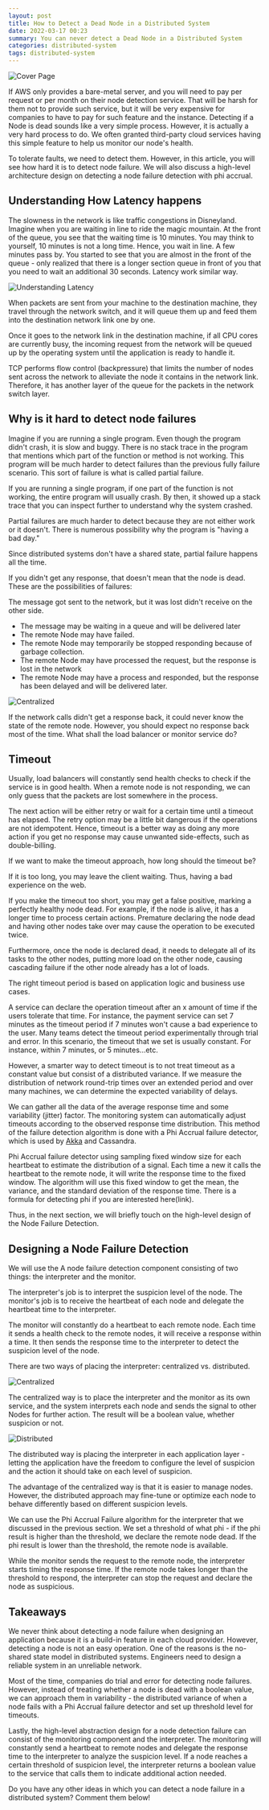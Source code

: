 ```yaml
---
layout: post
title: How to Detect a Dead Node in a Distributed System
date: 2022-03-17 00:23
summary: You can never detect a Dead Node in a Distributed System
categories: distributed-system
tags: distributed-system
---
```


<img src="{{site.baseurl}}/images/how-to-detect-a-dead-node-in-a-distributed-system/how-to-detect-a-dead-node-in-a-distributed-system-Cover Page.png" alt="Cover Page">



If AWS only provides a bare-metal server, and you will need to pay per request or per month on their node detection service. That will be harsh for them not to provide such service, but it will be very expensive for companies to have to pay for such feature and the instance. Detecting if a Node is dead sounds like a very simple process. However, it is actually a very hard process to do. We often granted third-party cloud services having this simple feature to help us monitor our node's health. 

To tolerate faults, we need to detect them. However, in this article, you will see how hard it is to detect node failure. We will also discuss a high-level architecture design on detecting a node failure detection with phi accrual. 

## Understanding How Latency happens
The slowness in the network is like traffic congestions in Disneyland. Imagine when you are waiting in line to ride the magic mountain. At the front of the queue, you see that the waiting time is 10 minutes. You may think to yourself, 10 minutes is not a long time. Hence, you wait in line. A few minutes pass by. You started to see that you are almost in the front of the queue - only realized that there is a longer section queue in front of you that you need to wait an additional 30 seconds. Latency work similar way.

<img src="{{site.baseurl}}/images/how-to-detect-a-dead-node-in-a-distributed-system/how-to-detect-a-dead-node-in-a-distributed-system-Understanding Latency.png" alt="Understanding Latency">

When packets are sent from your machine to the destination machine, they travel through the network switch, and it will queue them up and feed them into the destination network link one by one.

Once it goes to the network link in the destination machine, if all CPU cores are currently busy, the incoming request from the network will be queued up by the operating system until the application is ready to handle it.

TCP performs flow control (backpressure) that limits the number of nodes sent across the network to alleviate the node it contains in the network link. Therefore, it has another layer of the queue for the packets in the network switch layer.

## Why is it hard to detect node failures
Imagine if you are running a single program. Even though the program didn't crash, it is slow and buggy. There is no stack trace in the program that mentions which part of the function or method is not working. This program will be much harder to detect failures than the previous fully failure scenario. This sort of failure is what is called partial failure. 

If you are running a single program, if one part of the function is not working, the entire program will usually crash. By then, it showed up a stack trace that you can inspect further to understand why the system crashed.

Partial failures are much harder to detect because they are not either work or it doesn't. There is numerous possibility why the program is "having a bad day." 

Since distributed systems don't have a shared state, partial failure happens all the time. 

If you didn't get any response, that doesn't mean that the node is dead. These are the possibilities of failures:

The message got sent to the network, but it was lost didn't receive on the other side.
  - The message may be waiting in a queue and will be delivered later
  - The remote Node may have failed.
  - The remote Node may temporarily be stopped responding because of garbage collection.
  - The remote Node may have processed the request, but the response is lost in the network
  - The remote Node may have a process and responded, but the response has been delayed and will be delivered later.

<img src="{{site.baseurl}}/images/how-to-detect-a-dead-node-in-a-distributed-system/ReasponseForMessageNotReceived.png" alt="Centralized">

If the network calls didn't get a response back, it could never know the state of the remote node. However, you should expect no response back most of the time. What shall the load balancer or monitor service do? 

## Timeout

Usually, load balancers will constantly send health checks to check if the service is in good health. When a remote node is not responding, we can only guess that the packets are lost somewhere in the process.

The next action will be either retry or wait for a certain time until a timeout has elapsed. The retry option may be a little bit dangerous if the operations are not idempotent. Hence, timeout is a better way as doing any more action if you get no response may cause unwanted side-effects, such as double-billing.

If we want to make the timeout approach, how long should the timeout be? 

If it is too long, you may leave the client waiting. Thus, having a bad experience on the web. 


If you make the timeout too short, you may get a false positive, marking a perfectly healthy node dead. For example, if the node is alive, it has a longer time to process certain actions. Premature declaring the node dead and having other nodes take over may cause the operation to be executed twice.

Furthermore, once the node is declared dead, it needs to delegate all of its tasks to the other nodes, putting more load on the other node, causing cascading failure if the other node already has a lot of loads.

The right timeout period is based on application logic and business use cases. 

A service can declare the operation timeout after an x amount of time if the users tolerate that time. For instance, the payment service can set 7 minutes as the timeout period if 7 minutes won't cause a bad experience to the user. Many teams detect the timeout period experimentally through trial and error. In this scenario, the timeout that we set is usually constant. For instance, within 7 minutes, or 5 minutes...etc.

However, a smarter way to detect timeout is to not treat timeout as a constant value but consist of a distributed variance. If we measure the distribution of network round-trip times over an extended period and over many machines, we can determine the expected variability of delays. 

We can gather all the data of the average response time and some variability (jitter) factor. The monitoring system can automatically adjust timeouts according to the observed response time distribution. This method of the failure detection algorithm is done with a Phi Accrual failure detector, which is used by [Akka](https://doc.akka.io/docs/akka/current/typed/failure-detector.html) and Cassandra.

Phi Accrual failure detector using sampling fixed window size for each heartbeat to estimate the distribution of a signal. Each time a new it calls the heartbeat to the remote node, it will write the response time to the fixed window. The algorithm will use this fixed window to get the mean, the variance, and the standard deviation of the response time. There is a formula for detecting phi if you are interested here(link).

Thus, in the next section, we will briefly touch on the high-level design of the Node Failure Detection.

## Designing a Node Failure Detection
We will use the A node failure detection component consisting of two things: the interpreter and the monitor. 

The interpreter's job is to interpret the suspicion level of the node. The monitor's job is to receive the heartbeat of each node and delegate the heartbeat time to the interpreter. 

The monitor will constantly do a heartbeat to each remote node. Each time it sends a health check to the remote nodes, it will receive a response within a time. It then sends the response time to the interpreter to detect the suspicion level of the node.

There are two ways of placing the interpreter: centralized vs. distributed. 

<img src="{{site.baseurl}}/images/how-to-detect-a-dead-node-in-a-distributed-system/how-to-detect-a-dead-node-in-a-distributed-system-Centralized Detection Failure.png" alt="Centralized">

The centralized way is to place the interpreter and the monitor as its own service, and the system interprets each node and sends the signal to other Nodes for further action. The result will be a boolean value, whether suspicion or not.

<img src="{{site.baseurl}}/images/how-to-detect-a-dead-node-in-a-distributed-system/how-to-detect-a-dead-node-in-a-distributed-system-Distributed Detection Failure.png" alt="Distributed">

The distributed way is placing the interpreter in each application layer - letting the application have the freedom to configure the level of suspicion and the action it should take on each level of suspicion.

The advantage of the centralized way is that it is easier to manage nodes. However, the distributed approach may fine-tune or optimize each node to behave differently based on different suspicion levels.


We can use the Phi Accrual Failure algorithm for the interpreter that we discussed in the previous section. We set a threshold of what phi - if the phi result is higher than the threshold, we declare the remote node dead. If the phi result is lower than the threshold, the remote node is available.

While the monitor sends the request to the remote node, the interpreter starts timing the response time. If the remote node takes longer than the threshold to respond, the interpreter can stop the request and declare the node as suspicious.

## Takeaways
We never think about detecting a node failure when designing an application because it is a build-in feature in each cloud provider. However, detecting a node is not an easy operation. One of the reasons is the no-shared state model in distributed systems. Engineers need to design a reliable system in an unreliable network. 

Most of the time, companies do trial and error for detecting node failures. However, instead of treating whether a node is dead with a boolean value, we can approach them in variability - the distributed variance of when a node fails with a Phi Accrual failure detector and set up threshold level for timeouts.

Lastly, the high-level abstraction design for a node detection failure can consist of the monitoring component and the interpreter. The monitoring will constantly send a heartbeat to remote nodes and delegate the response time to the interpreter to analyze the suspicion level. If a node reaches a certain threshold of suspicion level, the interpreter returns a boolean value to the service that calls them to indicate additional action needed.

Do you have any other ideas in which you can detect a node failure in a distributed system? Comment them below!
